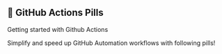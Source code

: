 ## 🚀 GitHub Actions Pills

Getting started with Github Actions

Simplify and speed up GitHub Automation workflows with following pills!